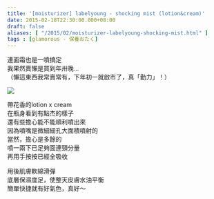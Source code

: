 ```yaml
---
title: '[moisturizer] labelyoung - shocking mist (lotion&cream)'
date: 2015-02-18T22:30:00.000+08:00
draft: false
aliases: [ "/2015/02/moisturizer-labelyoung-shocking-mist.html" ]
tags : [glamorous - 保養おたく]
---
```


連面霜也是一噴搞定  
我果然賣懶是買到年卅晚...  
（懶這東西我常賣常有，下年初一就啟市了，真「勤力」！）  

![](/images/labelyoungcreammist.jpg)

帶花香的lotion x cream  
在瓶身看到有點杰的樣子  
還有些擔心能不能順利噴出來  
因為噴嘴是微細細孔大面積噴射的  
當然，擔心是多餘的  
噴一兩下已足夠面連頸分量  
再用手按按已經全吸收  
  
用後肌膚軟綿滑彈  
底層保濕度足，使整天皮膚水油平衡  
簡單快捷就有好氣色，真好～
